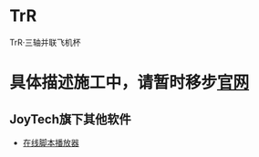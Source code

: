 # TrR
TrR·三轴并联飞机杯

# 具体描述施工中，请暂时移步[官网](http://trr.wangyu.buzz/)


## JoyTech旗下其他软件
- [在线脚本播放器](https://xtp.wangyu.buzz/)
